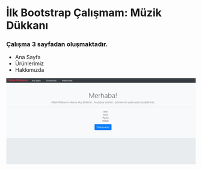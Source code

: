 # İlk Bootstrap Çalışmam: Müzik Dükkanı
### Çalışma 3 sayfadan oluşmaktadır.
* Ana Sayfa
* Ürünlerimiz
* Hakkımızda

![ÇalışmaGörseli](/readmep.jpg) 